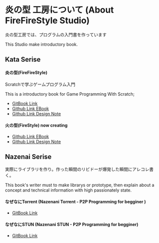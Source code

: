 # 炎の型 工房について (About FireFireStyle Studio)

炎の型工房では、プログラムの入門書を作っています

This Studio make introductory book.

 

## Kata Serise 
#### 炎の型(FireFireStyle)
Scratchで学ぶゲームプログラム入門

This is a introductory book for Game Programming With Scratch;

* [GitBook Link](https://www.gitbook.com/book/kyorohiro/doc_scratch/details)
* [Github Link EBook](https://github.com/firefirestyle/ebook_firefirestyle)
* [Github Link Design Note](design_note_about_firefirestyle) 
  

#### 火の型(FireStyle) now creating

* [Github Link EBook](https://github.com/firefirestyle/ebook_firestyle)
* [Github Link Design Note](design_note_about_firestyle) 

## Nazenai Serise
実際にライブラリを作り。作った瞬間のリビドーが爆発した瞬間にアレコレ書く。

This book's writer must to make librarys or prototype, then explain about a concept and technical information with high  passionately state. 

#### なぜなにTorrent (Nazenani Torrent - P2P Programming for begginer )
* [GitBook Link](https://www.gitbook.com/book/kyorohiro/doc_hetimatorrent/details)
 

#### なぜなにSTUN (Nazenani STUN - P2P Programming for begginer)
* [GitBook Link](https://www.gitbook.com/book/kyorohiro/doc_stun/details)

  
  
